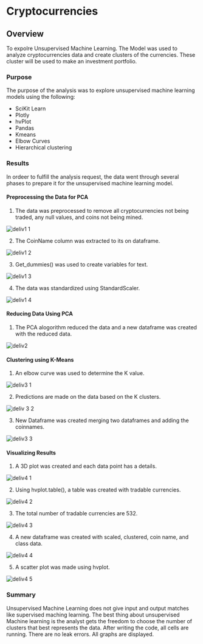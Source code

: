 # Cryptocurrencies
## Overview
To expolre Unsupervised Machine Learning. The Model was used to analyze cryptocurrencies data and create clusters of the currencies. These cluster will be used to make an investment portfolio. 
### Purpose
The purpose of the analysis was to explore unsupervised machine learning models using the following:
- SciKit Learn
- Plotly
- hvPlot
- Pandas
- Kmeans
- Elbow Curves
- Hierarchical clustering

### Results
In ordeer to fulfill the analysis request, the data went through several phases to prepare it for the unsupervised machine learning model. 
#### Preprocessing the Data for PCA
1. The data was preprocessed to remove all cryptocurrencies not being traded, any null values, and coins not being mined.

![deliv1 1](https://user-images.githubusercontent.com/105830665/201808263-904a621b-436a-4214-b79b-6dcdc55b85b7.png)

2. The CoinName column was extracted to its on dataframe. 

![deliv1 2](https://user-images.githubusercontent.com/105830665/201808404-ac886b38-f379-4afd-a1a2-302605e41343.png)

3. Get_dummies() was used to create variables for text. 

![deliv1 3](https://user-images.githubusercontent.com/105830665/201808536-25820db4-e891-4d96-b75a-380ee0e0e389.png)

4. The data was standardized using StandardScaler. 

![deliv1 4](https://user-images.githubusercontent.com/105830665/201808676-37a0b222-632e-44f4-af19-b2fcac4bf0e0.png)

#### Reducing Data Using PCA
1. The PCA alogorithm reduced the data and a new dataframe was created with the reduced data. 

![deliv2](https://user-images.githubusercontent.com/105830665/201808899-e09dec8c-aee6-44fd-a122-93c07e439686.png)

#### Clustering using K-Means
1. An elbow curve was used to determine the K value. 

![deliv3 1](https://user-images.githubusercontent.com/105830665/201809223-cd1b5140-809e-43a8-812c-787de75dc153.png)

2. Predictions are made on the data based on the K clusters.

![deliv 3 2](https://user-images.githubusercontent.com/105830665/201809489-bd491441-f7c8-4fb8-be75-ffdef9a7a89b.png)

3. New Dataframe was created merging two dataframes and adding the coinnames. 

![deliv3 3](https://user-images.githubusercontent.com/105830665/201809646-d5afff59-a3e7-4d76-a4e2-a0371079d3c4.png)

#### Visualizing Results
1. A 3D plot was created and each data point has a details. 

![deliv4 1](https://user-images.githubusercontent.com/105830665/201809807-d45b77e2-7214-4388-8e0b-6f8e170ddb91.png)

2. Using hvplot.table(), a table was created with tradable currencies.

![deliv4 2](https://user-images.githubusercontent.com/105830665/201810138-ac42487b-0a39-474c-a76f-368fbf6a792d.png)

3. The total number of tradable currencies are 532. 

![deliv4 3](https://user-images.githubusercontent.com/105830665/201810633-968dd9f7-bf7a-4476-8d9b-178bb402f5c2.png)

4. A new dataframe was created with scaled, clustered, coin name, and class data.

![deliv4 4](https://user-images.githubusercontent.com/105830665/201810854-a6e7f6da-8c83-4047-b49c-fcf1dd028a34.png)

5. A scatter plot was made using hvplot.

![deliv4 5](https://user-images.githubusercontent.com/105830665/201810949-4803efa9-9d66-4750-8c83-3a8cb25c08ca.png)

### Summary
Unsupervised Machine Learning does not give input and output matches like supervised maching learning. The best thing about unsupervised Machine learning is the analyst gets the freedom to choose the number of clusters that best represents the data. 
After writing the code, all cells are running. There are no leak errors. All graphs are displayed. 
